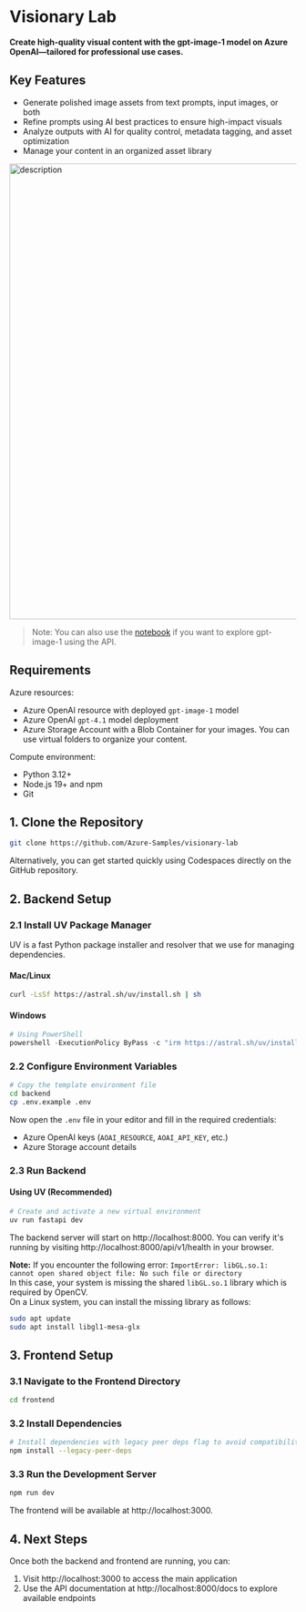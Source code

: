 # Visionary Lab

**Create high-quality visual content with the gpt-image-1 model on Azure OpenAI—tailored for professional use cases.**

## Key Features
- Generate polished image assets from text prompts, input images, or both
- Refine prompts using AI best practices to ensure high-impact visuals
- Analyze outputs with AI for quality control, metadata tagging, and asset optimization
- Manage your content in an organized asset library

<img src="ui-sample.png" alt="description" width="800"/>

> Note: You can also use the [notebook](notebooks/gpt-image-1.ipynb) if you want to explore gpt-image-1 using the API.

## Requirements

Azure resources:
- Azure OpenAI resource with deployed `gpt-image-1` model
- Azure OpenAI `gpt-4.1` model deployment 
- Azure Storage Account with a Blob Container for your images. You can use virtual folders to organize your content.

Compute environment:
- Python 3.12+ 
- Node.js 19+ and npm
- Git

## 1. Clone the Repository

```bash
git clone https://github.com/Azure-Samples/visionary-lab
```
Alternatively, you can get started quickly using Codespaces directly on the GitHub repository.

   
## 2. Backend Setup

### 2.1 Install UV Package Manager

UV is a fast Python package installer and resolver that we use for managing dependencies.

#### Mac/Linux
```bash
curl -LsSf https://astral.sh/uv/install.sh | sh
```

#### Windows
```powershell
# Using PowerShell
powershell -ExecutionPolicy ByPass -c "irm https://astral.sh/uv/install.ps1 | iex"
```

### 2.2 Configure Environment Variables

```bash
# Copy the template environment file
cd backend
cp .env.example .env
```

Now open the `.env` file in your editor and fill in the required credentials:
- Azure OpenAI keys (`AOAI_RESOURCE`, `AOAI_API_KEY`, etc.)
- Azure Storage account details

### 2.3 Run Backend

#### Using UV (Recommended)
```bash
# Create and activate a new virtual environment
uv run fastapi dev
```
The backend server will start on http://localhost:8000. You can verify it's running by visiting http://localhost:8000/api/v1/health in your browser.

__Note:__ If you encounter the following error: `ImportError: libGL.so.1: cannot open shared object file: No such file or directory`  
In this case, your system is missing the shared `libGL.so.1` library which is required by OpenCV.  
On a Linux system, you can install the missing library as follows:
```bash
sudo apt update
sudo apt install libgl1-mesa-glx
```

## 3. Frontend Setup

### 3.1 Navigate to the Frontend Directory

```bash
cd frontend
```

### 3.2 Install Dependencies

```bash
# Install dependencies with legacy peer deps flag to avoid compatibility issues
npm install --legacy-peer-deps
```

### 3.3 Run the Development Server

```bash
npm run dev
```

The frontend will be available at http://localhost:3000.


## 4. Next Steps

Once both the backend and frontend are running, you can:

1. Visit http://localhost:3000 to access the main application
2. Use the API documentation at http://localhost:8000/docs to explore available endpoints
